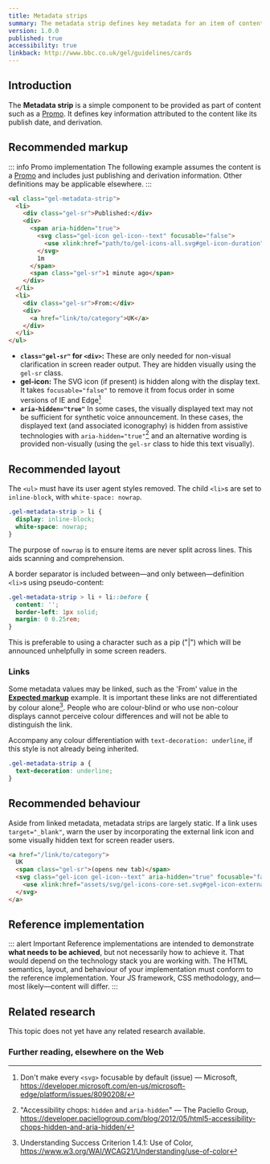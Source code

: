 ```yaml
---
title: Metadata strips
summary: The metadata strip defines key metadata for an item of content, in a compact form
version: 1.0.0
published: true
accessibility: true
linkback: http://www.bbc.co.uk/gel/guidelines/cards
---
```


## Introduction

The **Metadata strip** is a simple component to be provided as part of content such as a [Promo](../promos). It defines key information attributed to the content like its publish date, and derivation.

## Recommended markup

::: info Promo implementation
The following example assumes the content is a [Promo](../promos) and includes just publishing and derivation information. Other definitions may be applicable elsewhere.
:::

```html
<ul class="gel-metadata-strip">
  <li>
    <div class="gel-sr">Published:</div>
    <div>
      <span aria-hidden="true">
        <svg class="gel-icon gel-icon--text" focusable="false">
          <use xlink:href="path/to/gel-icons-all.svg#gel-icon-duration"></use>
        </svg>
        1m
      </span>
      <span class="gel-sr">1 minute ago</span>
    </div>
  </li>
  <li>
    <div class="gel-sr">From:</div>
    <div>
      <a href="link/to/category">UK</a>
    </div>
  </li>
</ul>
```

* **`class="gel-sr"` for `<div>`:** These are only needed for non-visual clarification in screen reader output. They are hidden visually using the `gel-sr` class.
* **gel-icon:** The SVG icon (if present) is hidden along with the display text. It takes `focusable="false"` to remove it from focus order in some versions of IE and Edge[^1]
* **`aria-hidden="true"`** In some cases, the visually displayed text may not be sufficient for synthetic voice announcement. In these cases, the displayed text (and associated iconography) is hidden from assistive technologies with `aria-hidden="true"`[^2] and an alternative wording is provided non-visually (using the `gel-sr` class to hide this text visually).

## Recommended layout

The `<ul>` must have its user agent styles removed. The child `<li>`s are set to `inline-block`, with `white-space: nowrap`.

```css
.gel-metadata-strip > li {
  display: inline-block;
  white-space: nowrap;
}
```

The purpose of `nowrap` is to ensure items are never split across lines. This aids scanning and comprehension.

A border separator is included between—and only between—definition `<li>`s using pseudo-content:

```css
.gel-metadata-strip > li + li::before {
  content: '';
  border-left: 1px solid;
  margin: 0 0.25rem;
}
```

This is preferable to using a character such as a pip ("|") which will be announced unhelpfully in some screen readers.

### Links

Some metadata values may be linked, such as the 'From' value in the [**Expected markup**](#expected-markup) example. It is important these links are not differentiated by colour alone[^3]. People who are colour-blind or who use non-colour displays cannot perceive colour differences and will not be able to distinguish the link.

Accompany any colour differentiation with `text-decoration: underline`, if this style is not already being inherited.

```css
.gel-metadata-strip a {
  text-decoration: underline;
}
```

## Recommended behaviour

Aside from linked metadata, metadata strips are largely static. If a link uses `target="_blank"`, warn the user by incorporating the external link icon and some visually hidden text for screen reader users.

```html
<a href="/link/to/category">
  UK
  <span class="gel-sr">(opens new tab)</span>
  <svg class="gel-icon gel-icon--text" aria-hidden="true" focusable="false">
    <use xlink:href="assets/svg/gel-icons-core-set.svg#gel-icon-external-link"></use>
  </svg>
</a>
```

## Reference implementation

::: alert Important
Reference implementations are intended to demonstrate **what needs to be achieved**, but not necessarily how to achieve it. That would depend on the technology stack you are working with. The HTML semantics, layout, and behaviour of your implementation must conform to the reference implementation. Your JS framework, CSS methodology, and—most likely—content will differ.
:::

<include src="components/demos/metadata-strips.html">

<cta label="Open in new window" href="../demos/metadata-strips/">


## Related research

This topic does not yet have any related research available.

### Further reading, elsewhere on the Web

[^1]: Don't make every `<svg>` focusable by default (issue) — Microsoft, <https://developer.microsoft.com/en-us/microsoft-edge/platform/issues/8090208/>
[^2]: "Accessibility chops: `hidden` and `aria-hidden`" — The Paciello Group, <https://developer.paciellogroup.com/blog/2012/05/html5-accessibility-chops-hidden-and-aria-hidden/>
[^3]: Understanding Success Criterion 1.4.1: Use of Color, <https://www.w3.org/WAI/WCAG21/Understanding/use-of-color>
